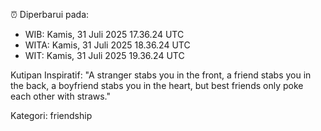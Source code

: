 ⏰ Diperbarui pada:
- WIB: Kamis, 31 Juli 2025 17.36.24 UTC
- WITA: Kamis, 31 Juli 2025 18.36.24 UTC
- WIT: Kamis, 31 Juli 2025 19.36.24 UTC

Kutipan Inspiratif:
"A stranger stabs you in the front, a friend stabs you in the back, a boyfriend stabs you in the heart, but best friends only poke each other with straws."


Kategori: friendship

